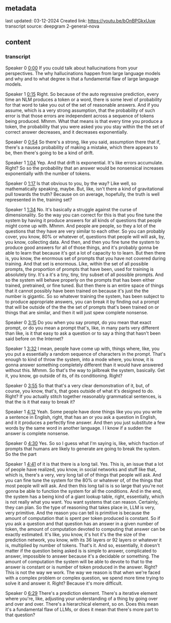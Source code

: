 ## metadata
last updated: 03-12-2024 Created
link: https://youtu.be/bOnBPGkxUuw
transcript source: deepgram 2-general-nova


## content

### transcript

Speaker 0  [0:00](https://youtu.be/bOnBPGkxUuw&t=0)
If you could talk about hallucinations from your perspectives. The why hallucinations happen from large language models and why and to what degree is that a fundamental flaw of large language models.

Speaker 1  [0:15](https://youtu.be/bOnBPGkxUuw&t=15)
Right. So because of the auto regressive prediction, every time an NLM produces a token or a word, there is some level of probability for that word to take you out of the set of reasonable answers. And if you assume, which is a very strong assumption, that the probability of such error is that those errors are independent across a sequence of tokens being produced. Mhmm. What that means is that every time you produce a token, the probability that you were asked you you stay within the the set of correct answer decreases, and it decreases exponentially.

Speaker 0  [0:54](https://youtu.be/bOnBPGkxUuw&t=54)
So there's a strong, like you said, assumption there that if, there's a nausea probability of making a mistake, which there appears to be, then there's going to be a kind of drift.

Speaker 1  [1:04](https://youtu.be/bOnBPGkxUuw&t=64)
Yep. And that drift is exponential. It's like errors accumulate. Right? So so the probability that an answer would be nonsensical increases exponentially with the number of tokens.

Speaker 0  [1:17](https://youtu.be/bOnBPGkxUuw&t=77)
Is that obvious to you, by the way? Like well, so mathematically speaking, maybe. But, like, isn't there a kind of gravitational pull towards the truth? Because on on average, hopefully, the truth is well represented in the, training set?

Speaker 1  [1:34](https://youtu.be/bOnBPGkxUuw&t=94)
No. It's basically a struggle against the curse of dimensionality. So the way you can correct for this is that you fine tune the system by having it produce answers for all kinds of questions that people might come up with. Mhmm. And people are people, so they a lot of the questions that they have are very similar to each other. So you can probably cover, you know, 80% or whatever of, questions that people will will ask, by, you know, collecting data. And then, and then you fine tune the system to produce good answers for all of those things, and it's probably gonna be able to learn that because it's got a lot of capacity to to learn. But then there is, you know, the enormous set of prompts that you have not covered during training. And that set is enormous. Like, within the set of all possible prompts, the proportion of prompts that have been, used for training is absolutely tiny. It's a it's a tiny, tiny, tiny subset of all possible prompts. And so the system will behave properly on the prompts that has been either trained, pretrained, or fine tuned. But then there is an entire space of things that it cannot possibly have been trained on because it's just the the number is gigantic. So so whatever training the system, has been subject to to produce appropriate answers, you can break it by finding out a prompt that will be outside of the the the set of prompts that's been trained on or things that are similar, and then it will just spew complete nonsense.

Speaker 0  [3:15](https://youtu.be/bOnBPGkxUuw&t=195)
Do you when you say prompt, do you mean that exact prompt, or do you mean a prompt that's, like, in many parts very different than like, is it that easy to ask a question or to say a thing that hasn't been said before on the Internet?

Speaker 1  [3:32](https://youtu.be/bOnBPGkxUuw&t=212)
I mean, people have come up with, things where, like, you you put a essentially a random sequence of characters in the prompt. That's enough to kind of throw the system, into a mode where, you know, it is gonna answer something completely different than it would have answered without this. Mhmm. So that's the way to jailbreak the system, basically. Get it, you know, go outside of its, of its conditioning. Right?

Speaker 0  [3:55](https://youtu.be/bOnBPGkxUuw&t=235)
So that that's a very clear demonstration of it, but, of course, you know, that's, that goes outside of what it's designed to do. Right? If you actually stitch together reasonably grammatical sentences, is that the is it that easy to break it?

Speaker 1  [4:12](https://youtu.be/bOnBPGkxUuw&t=252)
Yeah. Some people have done things like you you you write a sentence in English, right, that has an or you ask a question in English, and it it produces a perfectly fine answer. And then you just substitute a few words by the same word in another language. I I know if a sudden the answer is complete nonsense.

Speaker 0  [4:30](https://youtu.be/bOnBPGkxUuw&t=270)
Yes. So so I guess what I'm saying is, like, which fraction of prompts that humans are likely to generate are going to break the system. So the the part

Speaker 1  [4:41](https://youtu.be/bOnBPGkxUuw&t=281)
of it is that there is a long tail. Yes. This is, an issue that a lot of people have realized, you know, in social networks and stuff like that, which is, there's a very, very long tail of of things that people will ask. And you can fine tune the system for the 80% or whatever of, of the things that most people will will ask. And then this long tail is is so large that you're not gonna be able to function the system for all the conditions. And in the end, the system has a being kind of a giant lookup table, right, essentially, which is not really what you want. You want systems that can reason. Certainly, they can plan. So the type of reasoning that takes place in, LLM is very, very primitive. And the reason you can tell is primitive is because the amount of computation that is spent per token produced is constant. So if you ask a question and that question has an answer in a given number of token, the amount of computation devoted to computing that answer can be exactly estimated. It's like, you know, it's hot it's the the size of the prediction network, you know, with its 36 layers or 92 layers or whatever it is, multiplied by number of tokens. That's it. And so, essentially, it doesn't matter if the question being asked is is simple to answer, complicated to answer, impossible to answer because it's a decidable or something. The amount of computation the system will be able to devote to that to the answer is constant or is number of token produced in the answer. Right? This is not the way we work. The way we reason is that when we're faced with a complex problem or complex question, we spend more time trying to solve it and answer it. Right? Because it's more difficult.

Speaker 0  [6:29](https://youtu.be/bOnBPGkxUuw&t=389)
There's a prediction element. There's a iterative element where you're, like, adjusting your understanding of a thing by going over and over and over. There's a hierarchical element, so on. Does this mean it's a fundamental flaw of LLMs, or does it mean that there's more part to that question?
